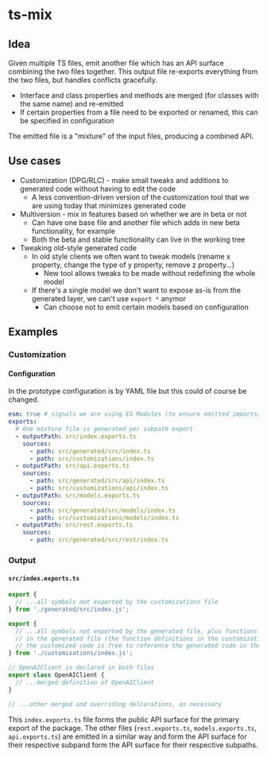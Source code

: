 ts-mix
======

## Idea

Given multiple TS files, emit another file which has an API surface combining the two files together. This output file
re-exports everything from the two files, but handles conflicts gracefully.
- Interface and class properties and methods are merged (for classes with the same name) and re-emitted
- If certain properties from a file need to be exported or renamed, this can be specified in configuration

The emitted file is a "mixture" of the input files, producing a combined API.

## Use cases

- Customization (DPG/RLC) - make small tweaks and additions to generated code without having to edit the code
  - A less convention-driven version of the customization tool that we are using today that minimizes generated code
- Multiversion - mix in features based on whether we are in beta or not
  - Can have one base file and another file which adds in new beta functionality, for example
  - Both the beta and stable functionality can live in the working tree
- Tweaking old-style generated code
  - In old style clients we often want to tweak models (rename x property, change the type of y property, remove z property...)
    - New tool allows tweaks to be made without redefining the whole model
  - If there's a single model we don't want to expose as-is from the generated layer, we can't use `export *` anymor
    - Can choose not to emit certain models based on configuration

## Examples

### Customization

#### Configuration

In the prototype configuration is by YAML file but this could of course be changed.

```yaml
esm: true # signals we are using ES Modules (to ensure emitted imports/exports have a .js extension)
exports:
  # One mixture file is generated per subpath export
  - outputPath: src/index.exports.ts
    sources:
      - path: src/generated/src/index.ts
      - path: src/customizations/index.ts
  - outputPath: src/api.exports.ts
    sources:
      - path: src/generated/src/api/index.ts
      - path: src/customizations/api/index.ts
  - outputPath: src/models.exports.ts
    sources:
      - path: src/generated/src/models/index.ts
      - path: src/customizations/models/index.ts
  - outputPath: src/rest.exports.ts
    sources:
      - path: src/generated/src/rest/index.ts
```

### Output

#### `src/index.exports.ts`

```typescript
export {
  // ...all symbols not exported by the customizations file
} from './generated/src/index.js';

export {
  // ...all symbols not exported by the generated file, plus functions which are declared
  // in the generated file (the function definitions in the customization override the generated;
  // the customized code is free to reference the generated code in the implementation if it wants, too)
} from './customizations/index.js';

// OpenAIClient is declared in both files
export class OpenAIClient {
  // ...merged definition of OpenAIClient
}

// ...other merged and overriding delcarations, as necessary
```


This `index.exports.ts` file forms the public API surface for the primary export of the package. The other
files (`rest.exports.ts`, `models.exports.ts`, `api.exports.ts`) are emitted in a similar way and form the
API surface for their respective subpand form the API surface for their respective subpaths.
